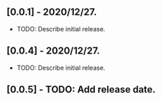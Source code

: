 ## [0.0.1] - 2020/12/27.
* TODO: Describe initial release.
## [0.0.4] - 2020/12/27.
* TODO: Describe initial release.
## [0.0.5] - TODO: Add release date.


